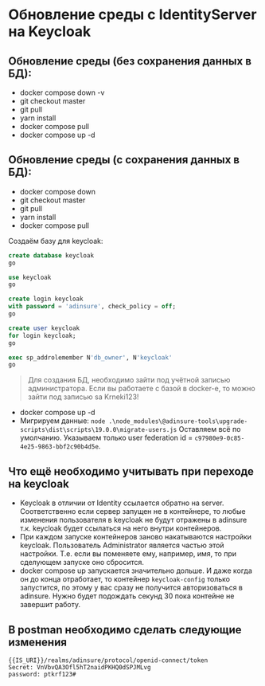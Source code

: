 # Обновление среды с IdentityServer на Keycloak

## Обновление среды (без сохранения данных в БД):
- docker compose down -v
- git checkout master
- git pull
- yarn install
- docker compose pull
- docker compose up -d

## Обновление среды (c сохранения данных в БД):
- docker compose down
- git checkout master
- git pull
- yarn install
- docker compose pull

Создаём базу для keycloak:
```sql
create database keycloak
go

use keycloak
go

create login keycloak
with password = 'adinsure', check_policy = off;
go

create user keycloak
for login keycloak;
go

exec sp_addrolemember N'db_owner', N'keycloak'
go
```

> Для создания БД, необходимо зайти под учётной записью администратора. Если вы работаете с базой в docker-е, то можно зайти под записью sa Krneki123!

- docker compose up -d
- Мигрируем данные:
```node .\node_modules\@adinsure-tools\upgrade-scripts\dist\scripts\19.0.0\migrate-users.js```
   Оставляем всё по умолчанию. Указываем только user federation id = `c97980e9-0c85-4e25-9863-bbf2c90b4d5e`.

## Что ещё необходимо учитывать при переходе на keycloak
- Keycloak в отличии от Identity ссылается обратно на server. Соответственно если сервер запущен не в контейнере, то любые изменения пользователя в keycloak не будут отражены в adinsure т.к. keycloak будет ссылаться на него внутри контейнеров.
- При каждом запуске контейнеров заново накатываются настройки keycloak. Пользователь Administrator является частью этой настройки. Т.е. если вы поменяете ему, например, имя, то при сделующем запуске оно сбросится.
- docker compose up запускается значительно дольше. И даже когда он до конца отработает, то контейнер `keycloak-config` только запустится, по этому у вас сразу не получится авторизоваться в adinsure. Нужно будет подождать секунд 30 пока контейне не завершит работу.

## В postman необходимо сделать следующие изменения
```
{{IS_URI}}/realms/adinsure/protocol/openid-connect/token
Secret: VnVbvQA3Ofl5hT2naidPKHQ0dSPJMLvg
password: ptkrf123#
```
